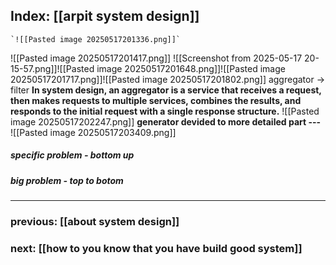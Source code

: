 ## Index: [[arpit system design]]

	`![[Pasted image 20250517201336.png]]`
![[Pasted image 20250517201417.png]]
![[Screenshot from 2025-05-17 20-15-57.png]]![[Pasted image 20250517201648.png]]![[Pasted image 20250517201717.png]]![[Pasted image 20250517201802.png]]
aggregator -> filter
**In system design, an aggregator is a service that receives a request, then makes requests to multiple services, combines the results, and responds to the initial request with a single response structure.**
![[Pasted image 20250517202247.png]]
**generator devided to more detailed part ---**
![[Pasted image 20250517203409.png]]
##### **specific problem - bottom up**
##### **big problem - top to botom**


***
### previous:  [[about system design]]
### next: [[how to you know that you have build good system]]

